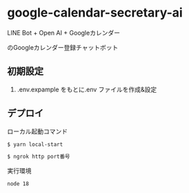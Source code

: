 # google-calendar-secretary-ai

LINE Bot + Open AI + Googleカレンダー

のGoogleカレンダー登録チャットボット

## 初期設定

1. .env.expample をもとに.env ファイルを作成&設定

## デプロイ

ローカル起動コマンド

```bash
$ yarn local-start
```

```bash
$ ngrok http port番号
```

実行環境

```bash
node 18
```

